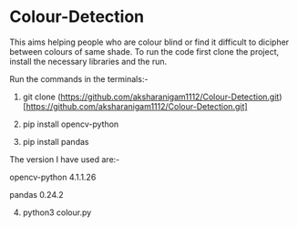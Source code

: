 # Colour-Detection
This aims helping people who are colour blind or find it difficult to dicipher between colours of same shade.
To run the code first clone the project, install the necessary libraries and the run.

Run the commands in the terminals:-

1. git clone (https://github.com/aksharanigam1112/Colour-Detection.git)[https://github.com/aksharanigam1112/Colour-Detection.git]

2. pip install opencv-python

3. pip install pandas

The version I have used are:-

opencv-python 4.1.1.26

pandas 0.24.2

4. python3 colour.py
